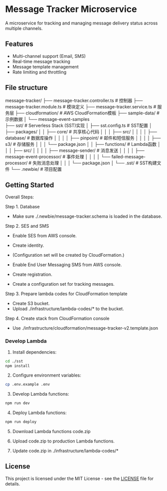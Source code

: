 # Message Tracker Microservice

A microservice for tracking and managing message delivery status across multiple channels.

## Features

- Multi-channel support (Email, SMS)
- Real-time message tracking
- Message template management
- Rate limiting and throttling

## File structure

message-tracker/
├── message-tracker.controller.ts # 控制器
├── message-tracker.module.ts # 模块定义
├── message-tracker.service.ts # 服务层
├── cloudformation/ # AWS CloudFormation模板
├── sample-data/ # 示例数据
│ └── message-event-samples  
├── sst/ # Serverless Stack (SST)实现
│ ├── sst.config.ts # SST配置
│ ├── packages/
│ │ ├── core/ # 共享核心代码
│ │ │ ├── src/
│ │ │ │ ├── database/ # 数据库操作
│ │ │ │ ├── pinpoint/ # 邮件和短信服务
│ │ │ │ ├── s3/ # 存储服务
│ │ │ └── package.json
│ │ ├── functions/ # Lambda函数
│ │ │ ├── src/
│ │ │ │ ├── message-sender/ # 消息发送
│ │ │ │ ├── message-event-processor/ # 事件处理
│ │ │ │ └── failed-message-processor/ # 失败消息处理
│ │ │ └── package.json
│ └── .sst/ # SST构建文件
└── .newbie/ # 项目配置

## Getting Started

Overall Steps:

Step 1. Database

- Make sure ./.newbie/message-tracker.schema is loaded in the database.

Step 2. SES and SMS

- Enable SES from AWS console.
- Create identity.
- (Configuration set will be created by CloudFormation.)

- Enable End User Messaging SMS from AWS console.
- Create registration.
- Create a configuration set for tracking messages.

Step 3. Prepare lambda codes for CloudFormation template

- Create S3 bucket.
- Upload ./infrastructure/lambda-codes/\* to the bucket.

Step 4. Create stack from CloudFormation console

- Use ./infrastructure/cloudformation/message-tracker-v2.template.json

### Develop Lambda

1. Install dependencies:

```bash
cd ./sst
npm install
```

2. Configure environment variables:

```bash
cp .env.example .env
```

3. Develop Lambda functions:

```bash
npm run dev
```

4. Deploy Lambda functions:

```bash
npm run deploy
```

5. Download Lambda functions code.zip

6. Upload code.zip to production Lambda functions.

7. Update code.zip in ./infrastructure/lambda-codes/\*

## License

This project is licensed under the MIT License - see the [LICENSE](LICENSE) file for details.
